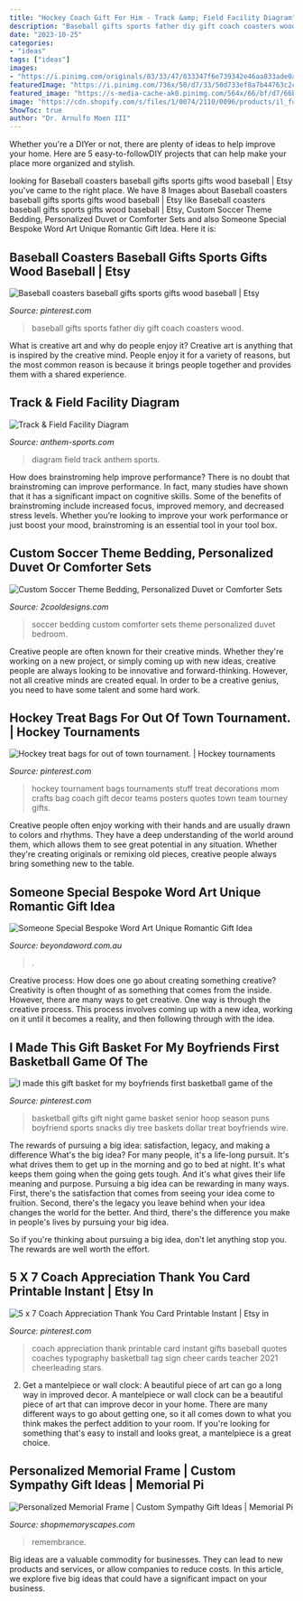 ```yaml
---
title: "Hockey Coach Gift For Him - Track &amp; Field Facility Diagram"
description: "Baseball gifts sports father diy gift coach coasters wood"
date: "2023-10-25"
categories:
- "ideas"
tags: ["ideas"]
images:
- "https://i.pinimg.com/originals/83/33/47/833347f6e739342e46aa833ade0a8dc9.jpg"
featuredImage: "https://i.pinimg.com/736x/50/d7/33/50d733ef8a7b44763c2cda2a4d101a6a.jpg"
featured_image: "https://s-media-cache-ak0.pinimg.com/564x/66/bf/d7/66bfd7f6a66bea836e3ad353926c03ae.jpg"
image: "https://cdn.shopify.com/s/files/1/0074/2110/0096/products/il_fullxfull.1353291560_5yym_1024x1024@2x.jpg?v=1613031969"
ShowToc: true
author: "Dr. Arnulfo Moen III"
---
```



Whether you're a DIYer or not, there are plenty of ideas to help improve your home. Here are 5 easy-to-followDIY projects that can help make your place more organized and stylish.

	

		
looking for Baseball coasters baseball gifts sports gifts wood baseball | Etsy you've came to the right place. We have 8 Images about Baseball coasters baseball gifts sports gifts wood baseball | Etsy like Baseball coasters baseball gifts sports gifts wood baseball | Etsy, Custom Soccer Theme Bedding, Personalized Duvet or Comforter Sets and also Someone Special Bespoke Word Art Unique Romantic Gift Idea. Here it is:
		
    
## Baseball Coasters Baseball Gifts Sports Gifts Wood Baseball | Etsy

<img loading=lazy src="https://i.pinimg.com/736x/50/d7/33/50d733ef8a7b44763c2cda2a4d101a6a.jpg" onerror="this.onerror=null;this.src='https://tse3.mm.bing.net/th?id=OIP.-QHaLfuEA4SGxey-ADM8owHaIt&amp;pid=15.1';" alt="Baseball coasters baseball gifts sports gifts wood baseball | Etsy">

_Source: pinterest.com_

>baseball gifts sports father diy gift coach coasters wood. 

	

What is creative art and why do people enjoy it?
Creative art is anything that is inspired by the creative mind. People enjoy it for a variety of reasons, but the most common reason is because it brings people together and provides them with a shared experience.

    
## Track &amp; Field Facility Diagram

<img loading=lazy src="http://www.anthem-sports.com/media/extendware/ewimageopt/media/template/e9/1/trackdiagram11.jpg" onerror="this.onerror=null;this.src='https://tse4.mm.bing.net/th?id=OIP.Oz0eAypTR2U9HnJOgWmW9QHaKE&amp;pid=15.1';" alt="Track &amp; Field Facility Diagram">

_Source: anthem-sports.com_

>diagram field track anthem sports. 

	

How does brainstroming help improve performance?
There is no doubt that brainstroming can improve performance. In fact, many studies have shown that it has a significant impact on cognitive skills. Some of the benefits of brainstroming include increased focus, improved memory, and decreased stress levels. Whether you’re looking to improve your work performance or just boost your mood, brainstroming is an essential tool in your tool box.

    
## Custom Soccer Theme Bedding, Personalized Duvet Or Comforter Sets

<img loading=lazy src="http://cdn.shopify.com/s/files/1/1442/8584/products/sideview3_1024x1024.jpg?v=1527265472" onerror="this.onerror=null;this.src='https://tse3.mm.bing.net/th?id=OIP.HtzZLyZk1Kdhul-QAfv3kwHaFj&amp;pid=15.1';" alt="Custom Soccer Theme Bedding, Personalized Duvet or Comforter Sets">

_Source: 2cooldesigns.com_

>soccer bedding custom comforter sets theme personalized duvet bedroom. 

	

Creative people are often known for their creative minds. Whether they're working on a new project, or simply coming up with new ideas, creative people are always looking to be innovative and forward-thinking. However, not all creative minds are created equal. In order to be a creative genius, you need to have some talent and some hard work.

    
## Hockey Treat Bags For Out Of Town Tournament. | Hockey Tournaments

<img loading=lazy src="https://i.pinimg.com/originals/83/33/47/833347f6e739342e46aa833ade0a8dc9.jpg" onerror="this.onerror=null;this.src='https://tse4.mm.bing.net/th?id=OIP.o7eO6tBJoMjSerR8VlHSEAHaJ4&amp;pid=15.1';" alt="Hockey treat bags for out of town tournament. | Hockey tournaments">

_Source: pinterest.com_

>hockey tournament bags tournaments stuff treat decorations mom crafts bag coach gift decor teams posters quotes town team tourney gifts. 

	

Creative people often enjoy working with their hands and are usually drawn to colors and rhythms. They have a deep understanding of the world around them, which allows them to see great potential in any situation. Whether they're creating originals or remixing old pieces, creative people always bring something new to the table.

    
## Someone Special Bespoke Word Art Unique Romantic Gift Idea

<img loading=lazy src="https://www.beyondaword.com.au/wp-content/uploads/2018/06/BAW_Claire-MargaryV5-Framed-Wall-Art.jpg" onerror="this.onerror=null;this.src='https://tse1.mm.bing.net/th?id=OIP.oAIiW2cMwNK0wlxdZ_ndewHaE8&amp;pid=15.1';" alt="Someone Special Bespoke Word Art Unique Romantic Gift Idea">

_Source: beyondaword.com.au_

>. 

	

Creative process: How does one go about creating something creative?
Creativity is often thought of as something that comes from the inside. However, there are many ways to get creative. One way is through the creative process. This process involves coming up with a new idea, working on it until it becomes a reality, and then following through with the idea.

    
## I Made This Gift Basket For My Boyfriends First Basketball Game Of The

<img loading=lazy src="https://s-media-cache-ak0.pinimg.com/564x/66/bf/d7/66bfd7f6a66bea836e3ad353926c03ae.jpg" onerror="this.onerror=null;this.src='https://tse3.mm.bing.net/th?id=OIP.BDoSiA_arx7a66oNcFzoPwHaJ4&amp;pid=15.1';" alt="I made this gift basket for my boyfriends first basketball game of the">

_Source: pinterest.com_

>basketball gifts gift night game basket senior hoop season puns boyfriend sports snacks diy tree baskets dollar treat boyfriends wire. 

	

The rewards of pursuing a big idea: satisfaction, legacy, and making a difference
What's the big idea? For many people, it's a life-long pursuit. It's what drives them to get up in the morning and go to bed at night. It's what keeps them going when the going gets tough. And it's what gives their life meaning and purpose.
 Pursuing a big idea can be rewarding in many ways. First, there's the satisfaction that comes from seeing your idea come to fruition. Second, there's the legacy you leave behind when your idea changes the world for the better. And third, there's the difference you make in people's lives by pursuing your big idea.

So if you're thinking about pursuing a big idea, don't let anything stop you. The rewards are well worth the effort.

    
## 5 X 7 Coach Appreciation Thank You Card Printable Instant | Etsy In

<img loading=lazy src="https://i.pinimg.com/736x/29/24/66/292466e42c30fcad2f7ec7c93e289487--coach-appreciation-quotes-teacher-appreciation.jpg" onerror="this.onerror=null;this.src='https://tse4.mm.bing.net/th?id=OIP.Y3QrzJyYfUHaOrgr7ZGrbAHaHa&amp;pid=15.1';" alt="5 x 7 Coach Appreciation Thank You Card Printable Instant | Etsy in">

_Source: pinterest.com_

>coach appreciation thank printable card instant gifts baseball quotes coaches typography basketball tag sign cheer cards teacher 2021 cheerleading stars. 

	

2. Get a mantelpiece or wall clock: A beautiful piece of art can go a long way in improved decor.
A mantelpiece or wall clock can be a beautiful piece of art that can improve decor in your home. There are many different ways to go about getting one, so it all comes down to what you think makes the perfect addition to your room. If you're looking for something that's easy to install and looks great, a mantelpiece is a great choice.

    
## Personalized Memorial Frame | Custom Sympathy Gift Ideas | Memorial Pi

<img loading=lazy src="https://cdn.shopify.com/s/files/1/0074/2110/0096/products/il_fullxfull.1353291560_5yym_1024x1024@2x.jpg?v=1613031969" onerror="this.onerror=null;this.src='https://tse4.mm.bing.net/th?id=OIP.ihgEvdaZG6Jx2iRkiS1oMwHaJY&amp;pid=15.1';" alt="Personalized Memorial Frame | Custom Sympathy Gift Ideas | Memorial Pi">

_Source: shopmemoryscapes.com_

>remembrance. 

	

Big ideas are a valuable commodity for businesses. They can lead to new products and services, or allow companies to reduce costs. In this article, we explore five big ideas that could have a significant impact on your business.

